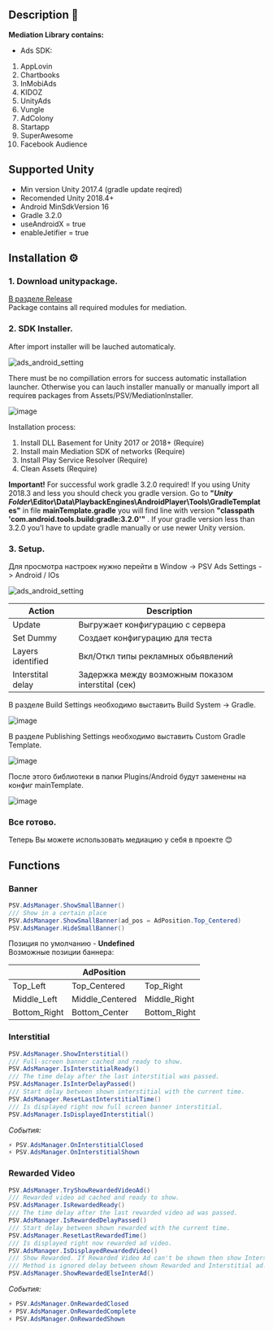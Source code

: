## Description 📖
**Mediation Library contains:**
* Ads SDK:
1. AppLovin
1. Chartbooks
1. InMobiAds
1. KIDOZ
1. UnityAds
1. Vungle
1. AdColony
1. Startapp
1. SuperAwesome
1. Facebook Audience

## Supported Unity
*  Min version Unity 2017.4 (gradle update reqired)
*  Recomended Unity 2018.4+
*  Android MinSdkVersion 16  
*  Gradle 3.2.0  
*  useAndroidX = true  
*  enableJetifier = true  

## Installation ⚙️
### 1. Download unitypackage.
[В разделе Release](https://github.com/cleveradssolutions/MediationSDK/releases/latest)  
Package contains all required modules for mediation. <br>
### 2. SDK Installer.
After import installer will be lauched automaticaly. <br>

![ads_android_setting](http://drive.google.com/uc?export=view&id=14EE42oMzu4gUNqp0k5ozqvh8KJO-NZkQ)

There must be no compillation errors for success automatic installation launcher. Otherwise you can lauch installer manually or manually import all requireв packages from Assets/PSV/MediationInstaller.

![image](https://drive.google.com/uc?export=view&id=14DCo0I8rFFJgesQ0fAZPFcbR6INchVOV)

Installation process:

1. Install DLL Basement for Unity 2017 or 2018+ (Require)
1. Install main Mediation SDK of networks (Require)
1. Install Play Service Resolver (Require)
1. Clean Assets (Require)

<b>Important!</b>
For successful work gradle 3.2.0 required! If you using Unity 2018.3 and less you should check you gradle version. Go to <b>"*Unity Folder*\Editor\Data\PlaybackEngines\AndroidPlayer\Tools\GradleTemplates"</b> in file  <b>mainTemplate.gradle</b>  you will find line with version  <b>"classpath 'com.android.tools.build:gradle:3.2.0'"</b> . If your gradle version less than 3.2.0 you'l have to update gradle manually or use newer Unity version.
 
### 3. Setup.
Для просмотра настроек нужно перейти в Window -> PSV Ads Settings -> Android / IOs

![ads_android_setting](http://drive.google.com/uc?export=view&id=1dCyMybCKjIBRBpYpQKivhCkqQqQzqW0C)

|Action|Description|
| --- | --- |
| Update | Выгружает конфигурацию с сервера|
| Set Dummy| Создает конфигурацию для теста|
| Layers identified | Вкл/Откл типы рекламных обьявлений |
| Interstital delay | Задержка между возможным показом interstital (сек) |

В разделе Build Settings необходимо выставить Build System -> Gradle.
 
![image](https://drive.google.com/uc?export=view&id=1BxWC8Ic3gvUxK5NeN16Ifwuu5dsmlvOA)

В разделе Publishing Settings необходимо выставить Custom Gradle Template. 

![image](https://drive.google.com/uc?export=view&id=1TiqVJbkK9u06uTmAtWNOrFkX45um2-OD)

После этого библиотеки в папки Plugins/Android будут заменены на конфиг mainTemplate. 

![image](https://drive.google.com/uc?export=view&id=1pmKf2gZ_iPDgxgEvgBnegFcUkivxp0jw)
 
### Все готово.
Теперь Вы можете использовать медиацию у себя в проекте 😊


## Functions
### Banner
```csharp
PSV.AdsManager.ShowSmallBanner()
/// Show in a certain place
PSV.AdsManager.ShowSmallBanner(ad_pos = AdPosition.Top_Centered) 
PSV.AdsManager.HideSmallBanner()
``` 
Позиция по умолчанию - **Undefined**<br/>
Возможные позиции баннера:

| |AdPosition| |
| --- | --- | --- |
| Top_Left | Top_Centered | Top_Right |
| Middle_Left| Middle_Centered| Middle_Right|
| Bottom_Right| Bottom_Center| Bottom_Right|

### Interstitial
```csharp
PSV.AdsManager.ShowInterstitial()
/// Full-screen banner cached and ready to show.
PSV.AdsManager.IsInterstitialReady()
/// The time delay after the last interstitial was passed.
PSV.AdsManager.IsInterDelayPassed()
/// Start delay between shown interstitial with the current time.
PSV.AdsManager.ResetLastInterstitialTime()
/// Is displayed right now full screen banner interstitial.
PSV.AdsManager.IsDisplayedInterstitial()
```

_События:_ 
```csharp
⚡️ PSV.AdsManager.OnInterstitialClosed
⚡️ PSV.AdsManager.OnInterstitialShown
```

### Rewarded Video
```csharp
PSV.AdsManager.TryShowRewardedVideoAd()
/// Rewarded video ad cached and ready to show.
PSV.AdsManager.IsRewardedReady()
/// The time delay after the last rewarded video ad was passed.
PSV.AdsManager.IsRewardedDelayPassed()
/// Start delay between shown rewarded with the current time.
PSV.AdsManager.ResetLastRewardedTime()
/// Is displayed right now rewarded ad video.
PSV.AdsManager.IsDisplayedRewardedVideo()
/// Show Rewarded. If Rewarded Video Ad can't be shown then show Interstitial Ad.
/// Method is ignored delay between shown Rewarded and Interstitial ad.
PSV.AdsManager.ShowRewardedElseInterAd()
```
_События:_

```csharp
⚡️ PSV.AdsManager.OnRewardedClosed
⚡️ PSV.AdsManager.OnRewardedComplete
⚡️ PSV.AdsManager.OnRewardedShown
```
